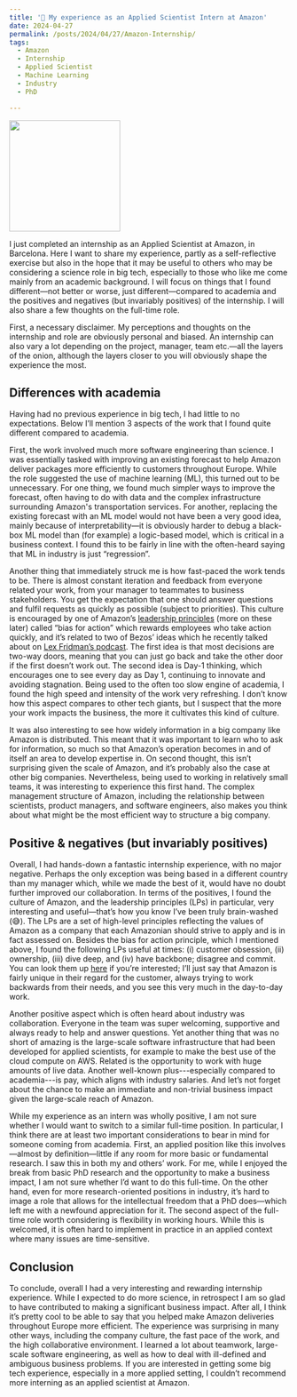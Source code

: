 ```yaml
---
title: '💭 My experience as an Applied Scientist Intern at Amazon'
date: 2024-04-27
permalink: /posts/2024/04/27/Amazon-Internship/
tags:
  - Amazon
  - Internship
  - Applied Scientist
  - Machine Learning
  - Industry
  - PhD

---
```


<img src="https://raw.githubusercontent.com/francesco-innocenti/francesco-innocenti/master/_posts/imgs/amazon_logo.png" width="200" >

I just completed an internship as an Applied Scientist at Amazon, in Barcelona. Here I want to share my experience, partly as a self-reflective exercise but also in the hope that it may be useful to others who may be considering a science role in big tech, especially to those who like me come mainly from an academic background. I will focus on things that I found different—not better or worse, just different—compared to academia and the positives and negatives (but invariably positives) of the internship. I will also share a few thoughts on the full-time role.

First, a necessary disclaimer. My perceptions and thoughts on the internship and role are obviously personal and biased. An internship can also vary a lot depending on the project, manager, team etc.—all the layers of the onion, although the layers closer to you will obviously shape the experience the most.

## Differences with academia
Having had no previous experience in big tech, I had little to no expectations. Below I’ll mention 3 aspects of the work that I found quite different compared to academia. 

First, the work involved much more software engineering than science. I was essentially tasked with improving an existing forecast to help Amazon deliver packages more efficiently to customers throughout Europe. While the role suggested the use of machine learning (ML), this turned out to be unnecessary. For one thing, we found much simpler ways to improve the forecast, often having to do with data and the complex infrastructure surrounding Amazon's transportation services. For another, replacing the existing forecast with an ML model would not have been a very good idea, mainly because of interpretability—it is obviously harder to debug a black-box ML model than (for example) a logic-based model, which is critical in a business context. I found this to be fairly in line with the often-heard saying that ML in industry is just “regression”.

Another thing that immediately struck me is how fast-paced the work tends to be. There is almost constant iteration and feedback from everyone related your work, from your manager to teammates to business stakeholders. You get the expectation that one should answer questions and fulfil requests as quickly as possible (subject to priorities). This culture is encouraged by one of Amazon’s [leadership principles](https://www.amazon.jobs/content/en/our-workplace/leadership-principles) (more on these later) called “bias for action” which rewards employees who take action quickly, and it’s related to two of Bezos’ ideas which he recently talked about on [Lex Fridman’s podcast](https://www.youtube.com/watch?v=DcWqzZ3I2cY). The first idea is that most decisions are two-way doors, meaning that you can just go back and take the other door if the first doesn’t work out. The second idea is Day-1 thinking, which encourages one to see every day as Day 1, continuing to innovate and avoiding stagnation. Being used to the often too slow engine of academia, I found the high speed and intensity of the work very refreshing. I don’t know how this aspect compares to other tech giants, but I suspect that the more your work impacts the business, the more it cultivates this kind of culture.

It was also interesting to see how widely information in a big company like Amazon is distributed. This meant that it was important to learn who to ask for information, so much so that Amazon’s operation becomes in and of itself an area to develop expertise in. On second thought, this isn’t surprising given the scale of Amazon, and it’s probably also the case at other big companies. Nevertheless, being used to working in relatively small teams, it was interesting to experience this first hand. The complex management structure of Amazon, including the relationship between scientists, product managers, and software engineers, also makes you think about what might be the most efficient way to structure a big company.

## Positive & negatives (but invariably positives)
Overall, I had hands-down a fantastic internship experience, with no major negative. Perhaps the only exception was being based in a different country than my manager which, while we made the best of it, would have no doubt further improved our collaboration. In terms of the positives, I found the culture of Amazon, and the leadership principles (LPs) in particular, very interesting and useful—that’s how you know I’ve been truly brain-washed (😅). The LPs are a set of high-level principles reflecting the values of Amazon as a company that each Amazonian should strive to apply and is in fact assessed on. Besides the bias for action principle, which I mentioned above, I found the following LPs useful at times: (i) customer obsession, (ii) ownership, (iii) dive deep, and (iv) have backbone; disagree and commit. You can look them up [here](https://www.amazon.jobs/content/en/our-workplace/leadership-principles) if you’re interested; I’ll just say that Amazon is fairly unique in their regard for the customer, always trying to work backwards from their needs, and you see this very much in the day-to-day work.

Another positive aspect which is often heard about industry was collaboration. Everyone in the team was super welcoming, supportive and always ready to help and answer questions. Yet another thing that was no short of amazing is the large-scale software infrastructure that had been developed for applied scientists, for example to make the best use of the cloud compute on AWS. Related is the opportunity to work with huge amounts of live data. Another well-known plus---especially compared to academia---is pay, which aligns with industry salaries. And let’s not forget about the chance to make an immediate and non-trivial business impact given the large-scale reach of Amazon.

While my experience as an intern was wholly positive, I am not sure whether I would want to switch to a similar full-time position. In particular, I think there are at least two important considerations to bear in mind for someone coming from academia. First, an applied position like this involves—almost by definition—little if any room for more basic or fundamental research. I saw this in both my and others’ work. For me, while I enjoyed the break from basic PhD research and the opportunity to make a business impact, I am not sure whether I’d want to do this full-time. On the other hand, even for more research-oriented positions in industry, it’s hard to image a role that allows for the intellectual freedom that a PhD does—which left me with a newfound appreciation for it. The second aspect of the full-time role worth considering is flexibility in working hours. While this is welcomed, it is often hard to implement in practice in an applied context where many issues are time-sensitive.

## Conclusion
To conclude, overall I had a very interesting and rewarding internship experience. While I expected to do more science, in retrospect I am so glad to have contributed to making a significant business impact. After all, I think it’s pretty cool to be able to say that you helped make Amazon deliveries throughout Europe more efficient. The experience was surprising in many other ways, including the company culture, the fast pace of the work, and the high collaborative environment. I learned a lot about teamwork, large-scale software engineering, as well as how to deal with ill-defined and ambiguous business problems. If you are interested in getting some big tech experience, especially in a more applied setting, I couldn’t recommend more interning as an applied scientist at Amazon.
